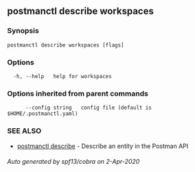 ## postmanctl describe workspaces



### Synopsis



```
postmanctl describe workspaces [flags]
```

### Options

```
  -h, --help   help for workspaces
```

### Options inherited from parent commands

```
      --config string   config file (default is $HOME/.postmanctl.yaml)
```

### SEE ALSO

* [postmanctl describe](postmanctl_describe.md)	 - Describe an entity in the Postman API

###### Auto generated by spf13/cobra on 2-Apr-2020
